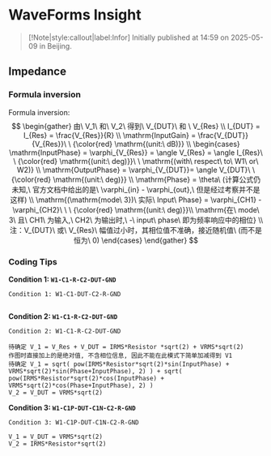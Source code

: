 # WaveForms Insight

> [!Note|style:callout|label:Infor]
> Initially published at 14:59 on 2025-05-09 in Beijing.


## 

## Impedance

### Formula inversion

Formula inversion: 
$$
\begin{gather}
由\ V_1\ 和\ V_2\ 得到\ V_{DUT}\ 和 \ V_{Res}
\\
I_{DUT} = I_{Res} = \frac{V_{Res}}{R}
\\
\mathrm{InputGain} = \frac{V_{DUT}}{V_{Res}}\ \ {\color{red} \mathrm{(unit:\ dB)}}
\\
\begin{cases}
\mathrm{InputPhase} = \varphi_{V_{Res}} = \angle V_{Res} = \angle I_{Res}\ \ {\color{red} \mathrm{(unit:\ deg)}}\ \ \mathrm{(with\ respect\ to\ W1\ or\ W2)} 
\\
\mathrm{OutputPhase} = \varphi_{V_{DUT}}= \angle V_{DUT}\ \ {\color{red} \mathrm{(unit:\ deg)}}
\\
\mathrm{Phase} = \theta\  (计算公式仍未知,\ 官方文档中给出的是\ \varphi_{in} - \varphi_{out},\ 但是经过考察并不是这样)
\\
\mathrm{(\mathrm{mode\ 3})\ 实际\ Input\ Phase} =  \varphi_{CH1} - \varphi_{CH2}\ \ \ {\color{red} \mathrm{(unit:\ deg)}}\\
\mathrm{在\ mode\ 3\ 且\ CH1\ 为输入,\ CH2\ 为输出时,\ -\ input\ phase\ 即为频率响应中的相位}
\\
注：V_{DUT}\ 或\ V_{Res}\ 幅值过小时，其相位值不准确，接近随机值\ (而不是恒为\ 0)
\end{cases}
\end{gather}
$$

### Coding Tips

**Condition 1: `W1-C1-R-C2-DUT-GND`**

``` WaveForms
Condition 1: W1-C1-DUT-C2-R-GND


```

**Condition 2: `W1-C1-R-C2-DUT-GND`**

``` WaveForms
Condition 2: W1-C1-R-C2-DUT-GND

待确定 V_1 = V_Res + V_DUT = IRMS*Resistor *sqrt(2) + VRMS*sqrt(2)
作图时直接加上的是绝对值, 不含相位信息, 因此不能在此模式下简单加减得到 V1
待确定 V_1 = sqrt( pow(IRMS*Resistor*sqrt(2)*sin(InputPhase) + VRMS*sqrt(2)*sin(Phase+InputPhase), 2) ) + sqrt( pow(IRMS*Resistor*sqrt(2)*cos(InputPhase) + VRMS*sqrt(2)*cos(Phase+InputPhase), 2) )
V_2 = V_DUT = VRMS*sqrt(2)
```

**Condition 3: `W1-C1P-DUT-C1N-C2-R-GND`**

``` WaveForms
Condition 3: W1-C1P-DUT-C1N-C2-R-GND

V_1 = V_DUT = VRMS*sqrt(2)
V_2 = IRMS*Resistor*sqrt(2)
```

